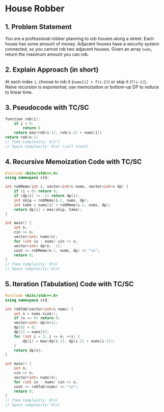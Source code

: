 # House Robber

## 1. Problem Statement
You are a professional robber planning to rob houses along a street. Each house has some amount of money. Adjacent houses have a security system connected, so you cannot rob two adjacent houses. Given an array `nums`, return the maximum amount you can rob.

## 2. Explain Approach (in short)
At each index `i`, choose to rob it (`nums[i] + f(i-2)`) or skip it (`f(i-1)`). Naïve recursion is exponential; use memoization or bottom-up DP to reduce to linear time.

## 3. Pseudocode with TC/SC
```cpp
function rob(i):
    if i < 0:
        return 0
    return max(rob(i-1), rob(i-2) + nums[i])
return rob(n-1)
// Time Complexity: O(2ⁿ)
// Space Complexity: O(n) (call stack)
```

## 4. Recursive Memoization Code with TC/SC
```cpp
#include <bits/stdc++.h>
using namespace std;

int robMemo(int i, vector<int>& nums, vector<int>& dp) {
    if (i < 0) return 0;
    if (dp[i] != -1) return dp[i];
    int skip = robMemo(i-1, nums, dp);
    int take = nums[i] + robMemo(i-2, nums, dp);
    return dp[i] = max(skip, take);
}

int main() {
    int n;
    cin >> n;
    vector<int> nums(n);
    for (int &x : nums) cin >> x;
    vector<int> dp(n, -1);
    cout << robMemo(n-1, nums, dp) << "\n";
    return 0;
}
// Time Complexity: O(n)
// Space Complexity: O(n)
```

## 5. Iteration (Tabulation) Code with TC/SC
```cpp
#include <bits/stdc++.h>
using namespace std;

int robTab(vector<int>& nums) {
    int n = nums.size();
    if (n == 0) return 0;
    vector<int> dp(n+1);
    dp[0] = 0;
    dp[1] = nums[0];
    for (int i = 2; i <= n; ++i) {
        dp[i] = max(dp[i-1], dp[i-2] + nums[i-1]);
    }
    return dp[n];
}

int main() {
    int n;
    cin >> n;
    vector<int> nums(n);
    for (int &x : nums) cin >> x;
    cout << robTab(nums) << "\n";
    return 0;
}
// Time Complexity: O(n)
// Space Complexity: O(n)
```